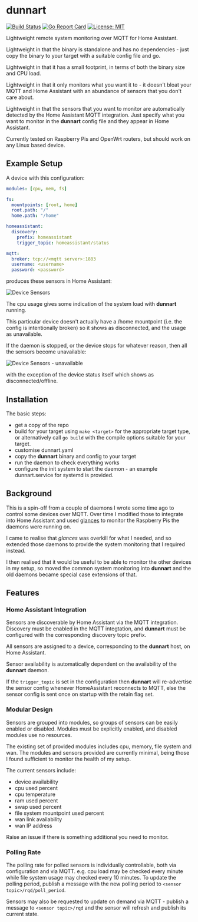 <!--
SPDX-FileCopyrightText: 2022 Kent Gibson <warthog618@gmail.com>

SPDX-License-Identifier: MIT
-->

# dunnart

[![Build Status](https://img.shields.io/github/workflow/status/warthog618/dunnart/Go.svg?logo=github)](https://github.com/warthog618/dunnart/actions)
[![Go Report Card](https://goreportcard.com/badge/github.com/warthog618/dunnart)](https://goreportcard.com/report/github.com/warthog618/dunnart)
[![License: MIT](https://img.shields.io/badge/License-MIT-yellow.svg)](https://github.com/warthog618/dunnart/blob/master/LICENSE)

Lightweight remote system monitoring over MQTT for Home Assistant.

Lightweight in that the binary is standalone and has no dependencies - just copy the binary to your target with a suitable config file and go.

Lightweight in that it has a small footprint, in terms of both the binary size and CPU load.

Lightweight in that it only monitors what you want it to - it doesn't bloat your MQTT and Home Assistant with an abundance of sensors that you don't care about.

Lightweight in that the sensors that you want to monitor are automatically detected by the Home Assistant MQTT integration.  Just specify what you want to monitor in the **dunnart** config file and they appear in Home Assistant.

Currently tested on Raspberry Pis and OpenWrt routers, but should work on any Linux based device.

## Example Setup

A device with this configuration:

```yaml
modules: [cpu, mem, fs]

fs:
  mountpoints: [root, home]
  root.path: "/"
  home.path: "/home"

homeassistant:
  discovery:
    prefix: homeassistant
    trigger_topic: homeassistant/status

mqtt:
  broker: tcp://<mqtt server>:1883
  username: <username>
  password: <password>
```

produces these sensors in Home Assistant:

![Device Sensors](https://github.com/warthog618/dunnart/blob/master/readme/device-sensors.png?raw=true)

The cpu usage gives some indication of the system load with **dunnart** running.

This particular device doesn't actually have a /home mountpoint (i.e. the config is intentionally broken) so it shows as disconnected, and the usage as unavailable.

If the daemon is stopped, or the device stops for whatever reason, then all the sensors become unavailable:

![Device Sensors - unavailable](https://github.com/warthog618/dunnart/blob/master/readme/device-sensors-unavailable.png?raw=true)

with the exception of the device status itself which shows as disconnected/offline.

## Installation

The basic steps:

- get a copy of the repo
- build for your target using `make <target>` for the appropriate target type, or alternatively call `go build` with the compile options suitable for your target.
- customise dunnart.yaml
- copy the **dunnart** binary and config to your target
- run the daemon to check everything works
- configure the init system to start the daemon - an example dunnart.service for systemd is provided.

## Background

This is a spin-off from a couple of daemons I wrote some time ago to control some devices over MQTT.  Over time I modified those to integrate into Home Assistant and used [glances](https://nicolargo.github.io/glances/) to monitor the Raspberry Pis the daemons were running on.

I came to realise that *glances* was overkill for what I needed, and so extended those daemons to provide the system monitoring that I required instead.

I then realised that it would be useful to be able to monitor the other devices in my setup, so moved the common system monitoring into **dunnart** and the old daemons became special case extensions of that.

## Features

### Home Assistant Integration

Sensors are discoverable by Home Assistant via the MQTT integration.  Discovery must be enabled in the MQTT integtation, and **dunnart** must be configured with the corresponding discovery topic prefix.

All sensors are assigned to a device, corresponding to the **dunnart** host, on Home Assistant.

Sensor availability is automatically dependent on the availability of the **dunnart** daemon.

If the `trigger_topic` is set in the configuration then **dunnart** will re-advertise the sensor config whenever HomeAssistant reconnects to MQTT, else the sensor config is sent once on startup with the retain flag set.

### Modular Design

Sensors are grouped into modules, so groups of sensors can be easily enabled or disabled.  Modules must be explicitly enabled, and disabled modules use no resources.

The existing set of provided modules includes cpu, memory, file system and wan.  The modules and sensors  provided are currently minimal, being those I found sufficient to monitor the health of my setup.

The current sensors include:

- device availability
- cpu used percent
- cpu temperature
- ram used percent
- swap used percent
- file system mountpoint used percent
- wan link availability
- wan IP address

Raise an issue if there is something additional you need to monitor.

### Polling Rate

The polling rate for polled sensors is individually controllable, both via configuration and via MQTT.  e.g. cpu load may be checked every minute while file system usage may checked every 10 minutes.  To update the polling period, publish a message with the new polling period to `<sensor topic>/rqd/poll_period`.

Sensors may also be requested to update on demand via MQTT - publish a message to `<sensor topic>/rqd` and the sensor will refresh and publish its current state.
